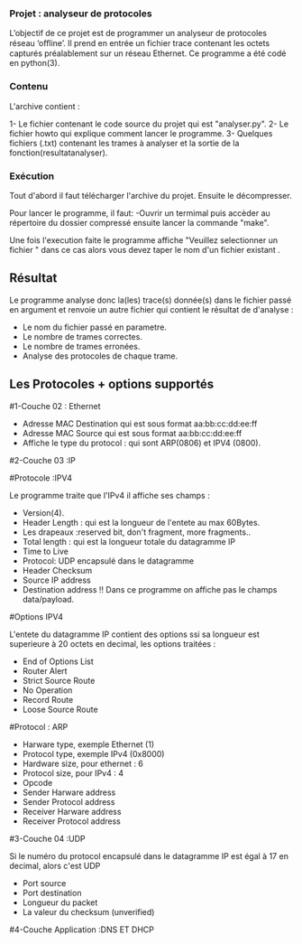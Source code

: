 

### Projet : analyseur de protocoles

L’objectif de ce projet est de programmer un analyseur de protocoles réseau
‘oﬄine’. Il prend en entrée un fichier trace contenant les octets capturés
préalablement sur un réseau Ethernet. Ce programme a été codé en python(3).

### Contenu 

L'archive contient : 

1- Le fichier contenant le code source du projet qui est "analyser.py".
2- Le fichier howto qui explique comment lancer le programme. 
3- Quelques fichiers (.txt) contenant les trames à analyser et  la sortie de la fonction(resultatanalyser).

### Exécution

Tout d'abord il faut télécharger l'archive du projet.
Ensuite le décompresser.

Pour lancer le programme, il faut:
	-Ouvrir un termimal puis accèder au répertoire du dossier compressé ensuite  lancer la commande "make".

Une fois l'execution faite le programme affiche "Veuillez selectionner un fichier " dans ce cas alors vous devez taper le nom d'un fichier existant .

## Résultat

Le programme analyse donc la(les) trace(s) donnée(s) dans le fichier passé en argument et renvoie un autre fichier qui contient le résultat de d'analyse :

- Le nom du fichier passé en parametre. 
- Le nombre de trames correctes.
- Le nombre de trames erronées.
- Analyse des protocoles de chaque trame.

## Les Protocoles + options supportés 

#1-Couche 02 : Ethernet

- Adresse MAC Destination qui est sous format aa:bb:cc:dd:ee:ff
- Adresse MAC Source qui est sous format aa:bb:cc:dd:ee:ff
- Affiche le type du protocol :  qui sont ARP(0806) et IPV4 (0800).

#2-Couche 03 :IP 

#Protocole :IPV4

Le programme traite que l'IPv4 il affiche ses champs :

- Version(4).
- Header Length : qui est la longueur de l'entete au max 60Bytes.
- Les drapeaux :reserved bit, don't fragment, more fragments..
- Total length : qui est la longueur totale du datagramme IP
- Time to Live
- Protocol: UDP encapsulé dans le datagramme
- Header Checksum 
- Source IP address 
- Destination address 
!! Dans ce programme on affiche pas le champs data/payload.



#Options IPV4

L'entete du datagramme IP contient des options ssi sa longueur est superieure à 20 octets en decimal, les options traitées :

- End of Options List
- Router Alert
- Strict Source Route
- No Operation 
- Record Route
- Loose Source Route


#Protocol : ARP
- Harware type, exemple Ethernet (1)
- Protocol type, exemple IPv4 (0x8000)
- Hardware size, pour ethernet : 6
- Protocol size, pour IPv4 : 4
- Opcode 
- Sender Harware address
- Sender Protocol address
- Receiver Harware address
- Receiver Protocol address





#3-Couche 04 :UDP

Si le numéro du protocol encapsulé dans le datagramme IP est égal à 17 en decimal, alors c'est UDP

- Port source
- Port destination
- Longueur du packet
- La valeur du checksum (unverified)



#4-Couche Application :DNS ET DHCP



